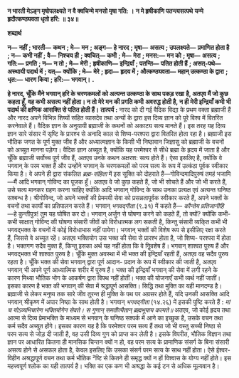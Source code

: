  **न भारती मेऽङ्ग मृषोपलक्ष्यते** **न वै क्वचिन्मे मनसो मृषा गति: ।** **न मे हृषीकाणि पतन्त्यसत्पथे** **यन्मे हृदौत्कण्ठ्यवता धृतो हरि: ॥ ३४॥** 

**शब्दार्थ** 

**न—** **नहीं** **; भारती—** **कथन** **; मे—** **मन** **; अङ्ग—** **हे नारद** **; मृषा—** **असत्य** **; उपलक्ष्यते—** **प्रमाणित होता है** **; न—** **कभी नहीं** **; वै—** **निश्चय ही** **; क्वचित्—** **कभी** **; मे—** **मेरा** **; मनस:—** **मन को** **; मृषा—** **असत्य** **; गति:—** **प्रगति** **; न—** **न तो** **; मे—** **मेरी** **; हृषीकाणि—** **इन्द्रियाँ** **; पतन्ति—** **पतित होती हैं** **; असत्-पथे—** **अस्थायी पदार्थ में** **; यत्—** **क्योंकि** **; मे—** **मेरे** **; हृदा—** **हृदय में** **; औत्कण्ठ्यवता—** **महान् उत्कण्ठा के द्वारा** **; धृत:—** **धारण किया** **; हरि:—** **भगवान्।** **.** 

**हे नारद, चूँकि मैंने भगवान् हरि के चरणकमलों को अत्यन्त उत्कण्ठा के साथ पकड़ रखा** **है, अतएव मैं जो कुछ कहता हूँ, वह कभी असत्य नहीं होता। न तो मेरे मन की प्रगति कभी** **अवरुद्ध होती है, न ही मेरी इन्द्रियाँ कभी भी पदार्थ की क्षणिक आसक्ति से पतित होती हैं।** **तात्पर्य :** नारद को दी गई वैदिक विद्या के प्रथम वक्ता ब्रह्माजी हैं और नारद अपने विभिन्न शिष्यों सहित व्यासदेव तथा अन्यों के द्वारा इस दिव्य ज्ञान को पूरे विश्व में वितरित करनेवाले हैं। वैदिक ज्ञान के अनुयायी ब्रह्माजी के कथनों को अकाट्य सत्य मानते हैं। इस तरह यह दिव्य ज्ञान सारे संसार में सृष्टि के प्रारश्भ से अनादि काल से शिष्य-परश्परा द्वारा वितरित होता रहा है। ब्रह्माजी इस भौतिक जगत के पूर्ण मुक्त जीव हैं और अध्यात्मज्ञान के किसी भी निष्ठावान जिज्ञासु को ब्रह्माजी के वचनों को अच्युत मानना पड़ेगा। वैदिक ज्ञान अच्युत है, क्योंकि यह परमेश्वर से सीधे ब्रह्मा के हृदय में जाता है और चूँकि ब्रह्माजी सर्वोच्च पूर्ण जीव हैं, अतएव उनके कथन अक्षरश: सत्य होते हैं। ऐसा इसलिए है, क्योंकि वे भगवान् के परम भक्त हैं और उन्होंने भगवान् के चरणकमलों को परम सत्य के रूप में उत्कंठा पूर्वक स्वीकार किया है। वे अपने ही द्वारा संकलित *ब्रह्म-संहिता* में इस सूक्ति को दोहराते हैं—गोविन्दमादिपुरुषं तमहं भजामि—मैं आदि भगवान् गोविन्द का पूजक हूँ। अतएव वे जो कुछ कहते हैं, जो भी सोचते हैं और जो भी करते हैं, उसे सत्य मानकर ग्रहण करना चाहिए क्योंकि आदि भगवान् गोविन्द के साथ उनका प्रत्यक्ष एवं अत्यन्त घनिष्ठ सश्बन्ध है। श्रीगोविन्द, जो अपने भक्तों की प्रेममयी सेवा को प्रसन्नतापूर्वक स्वीकार करते हैं, अपने भक्तों के वचनों तथा कार्यों का प्रतिपालन करते हैं। भगवान् *भगवद्गीता* (९.३१) में कहते हैं— *कौन्तेय प्रतिजानीहि* —हे कुन्तीपुत्र! तुम यह घोषित कर दो। भगवान् अर्जुन से घोषणा करने को कहते हैं, तो क्यों? क्योंकि कभी-कभी साक्षात् गोविन्द की घोषणा संसारी जीवों को विरोधात्मक लग सकती है, किन्तु संसारी व्यकि्त कभी भी भगवद्भक्त के वचनों में कोई विरोधाभास नहीं पायेगा। भगवान् भक्तों की विशेष रूप से इसीलिए रक्षा करते हैं, जिससे वे अच्युत रहें। अतएव भक्तियोग उस भक्त की सेवा से प्रारश्भ होता है, जो शिष्य- परश्परा में होता है। भक्तगण सदैव मुक्त हैं, किन्तु इसका अर्थ यह नहीं होता कि वे निॢवशेष हैं। भगवान् शाश्वत पुरुष हैं और भगवद्भक्त भी शाश्वत पुरुष है। चूँकि मुक्त अवस्था में भी भक्त की इन्द्रियाँ रहती हैं, अतएव वह सदैव पुरुष रहता है। चूँकि भक्त की सेवा भगवान् द्वारा पूर्ण आदान- प्रदान के रूप में स्वीकार की जाती है, अतएव भगवान् भी अपने पूर्ण आध्यात्मिक शरीर में पुरुष हैं। भक्त की इन्द्रियाँ भगवान् की सेवा में लगी रहने के कारण मिथ्या भौतिक भोग के आकर्षण द्वारा विपथ नहीं होतीं। भक्त की योजनाएँ कभी व्यर्थ नहीं जातीं। इसका कारण है भक्त की भगवान् की सेवा में श्रद्धापूर्ण आसक्ति। सिद्धि तथा मुक्ति का यही मानदण्ड है। ब्रह्माजी से लेकर मनुष्य तक सारे जीव तुरन्त ही मुक्ति के पथ पर अग्रसर होते हैं, यदि उनकी आसक्ति आदि भगवान् श्रीकृष्ण में अपार निष्ठा के साथ होती है। भगवान् *भगवद्गीता* (१४.२६) में इसकी पुष्टि करते हैं : *मां च योऽव्यभिचारेण भक्तियोगेन सेवते।* *स गुणान् समतीत्यैतान् ब्रह्मभूयाय कल्पते॥* अतएव, जो कोई हृदय तथा आत्मा से दिव्य प्रेमाभक्ति के माध्यम से भगवान् के घनिष्ठ सश्पर्क में आने का इच्छुक है, उसके वचन तथा कर्म सदैव अच्युत होंगे। इसका कारण यह है कि परमेश्वर परम सत्य हैं तथा जो भी वस्तु सच्ची निष्ठा से परम सत्य से जोड़ दी जाती है, वह उसी दिव्य गुण को प्राप्त कर लेती है। इसके विपरीत, भौतिक विज्ञान तथा ज्ञान पर आधारित कितना ही मानसिक चिन्तन क्यों न हो, वह परम सत्य के प्रामाणिक संसर्ग के बिना संसारी असत्य होने से असफल होता है, केवल इसलिए कि उसका संसर्ग परम सत्य के साथ नहीं होता। ऐसे ईश्वर-विहीन अश्रद्धापूर्ण वचन तथा कर्म भौतिक ²ष्टि से कितने ही समृद्ध क्यों न हों विश्वास के योग्य नहीं होते। इस महत्त्वपूर्ण श्लोक का यही तात्पर्य है। भक्ति का एक कण भी अश्रद्धा के कई टन से अधिक मूल्यवान है। 